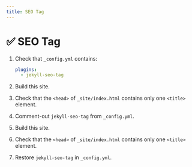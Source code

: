 ```yaml
---
title: SEO Tag
---
```


# ✅ SEO Tag

1.  Check that `_config.yml` contains:
    
    ```yaml
    plugins:
      - jekyll-seo-tag
    ```

1.  Build this site.

1.  Check that the `<head>` of `_site/index.html` contains only one `<title>` element.

1.  Comment-out `jekyll-seo-tag` from `_config.yml`.

1.  Build this site.

1.  Check that the `<head>` of `_site/index.html` contains only one `<title>` element.

1.  Restore `jekyll-seo-tag` in `_config.yml`.
